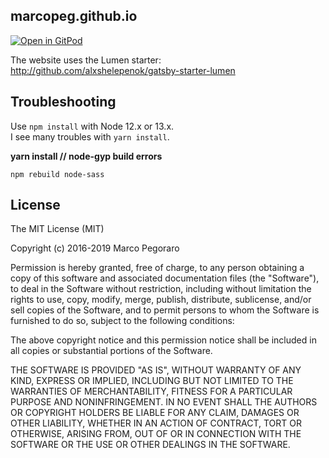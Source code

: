 ## marcopeg.github.io

[![Open in GitPod](https://gitpod.io/button/open-in-gitpod.svg)](https://gitpod.io/#https://github.com/marcopeg/marcopeg.github.io)

The website uses the Lumen starter:  
http://github.com/alxshelepenok/gatsby-starter-lumen


## Troubleshooting

Use `npm install` with Node 12.x or 13.x.   
I see many troubles with `yarn install`.

**yarn install // node-gyp build errors**

```
npm rebuild node-sass
```


## License
The MIT License (MIT)

Copyright (c) 2016-2019 Marco Pegoraro

Permission is hereby granted, free of charge, to any person obtaining a copy
of this software and associated documentation files (the "Software"), to deal
in the Software without restriction, including without limitation the rights
to use, copy, modify, merge, publish, distribute, sublicense, and/or sell
copies of the Software, and to permit persons to whom the Software is
furnished to do so, subject to the following conditions:

The above copyright notice and this permission notice shall be included in all
copies or substantial portions of the Software.

THE SOFTWARE IS PROVIDED "AS IS", WITHOUT WARRANTY OF ANY KIND, EXPRESS OR
IMPLIED, INCLUDING BUT NOT LIMITED TO THE WARRANTIES OF MERCHANTABILITY,
FITNESS FOR A PARTICULAR PURPOSE AND NONINFRINGEMENT. IN NO EVENT SHALL THE
AUTHORS OR COPYRIGHT HOLDERS BE LIABLE FOR ANY CLAIM, DAMAGES OR OTHER
LIABILITY, WHETHER IN AN ACTION OF CONTRACT, TORT OR OTHERWISE, ARISING FROM,
OUT OF OR IN CONNECTION WITH THE SOFTWARE OR THE USE OR OTHER DEALINGS IN THE
SOFTWARE.
